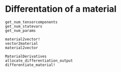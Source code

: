# Differentation of a material

```@docs
get_num_tensorcomponents
get_num_statevars
get_num_params
```

```@docs
material2vector!
vector2material
material2vector
```

```@docs
MaterialDerivatives
allocate_differentiation_output
differentiate_material!
```

